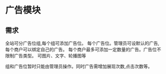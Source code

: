 # 广告模块

## 需求

全站可分广告位组,每个组可添加广告位。
每个广告位。管理员可设默认的广告, 每个商户可以绑定自己的广告。
每个商户最多可添加一定数量的广告。广告位不限制广告类型。
可图片、文字、轮播图等

组和广告位暂时只能由管理员操作。同时广告需增加展现次数,点击次数等。